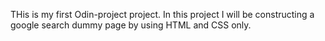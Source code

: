 THis is my first Odin-project project. 
In this project I will be constructing a google search dummy page by using HTML and CSS only. 
